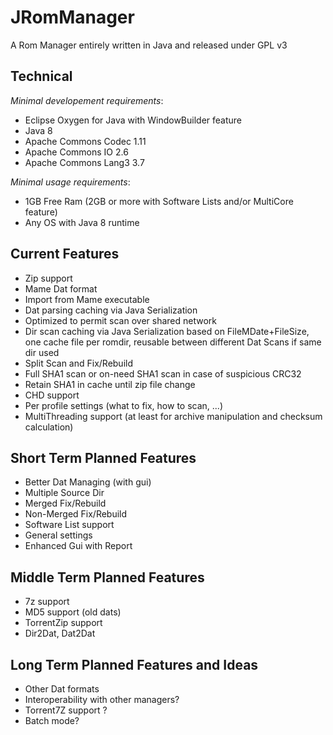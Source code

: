 # JRomManager

A Rom Manager entirely written in Java and released under GPL v3

## Technical
_Minimal developement requirements_:
- Eclipse Oxygen for Java with WindowBuilder feature
- Java 8
- Apache Commons Codec 1.11
- Apache Commons IO 2.6
- Apache Commons Lang3 3.7

_Minimal usage requirements_:
- 1GB Free Ram (2GB or more with Software Lists and/or MultiCore feature)
- Any OS with Java 8 runtime

## Current Features
- Zip support
- Mame Dat format
- Import from Mame executable
- Dat parsing caching via Java Serialization
- Optimized to permit scan over shared network
- Dir scan caching via Java Serialization based on FileMDate+FileSize, one cache file per romdir, reusable between different Dat Scans if same dir used
- Split Scan and Fix/Rebuild
- Full SHA1 scan or on-need SHA1 scan in case of suspicious CRC32
- Retain SHA1 in cache until zip file change
- CHD support
- Per profile settings (what to fix, how to scan, ...)
- MultiThreading support (at least for archive manipulation and checksum calculation)

## Short Term Planned Features
- Better Dat Managing (with gui)
- Multiple Source Dir
- Merged Fix/Rebuild
- Non-Merged Fix/Rebuild
- Software List support
- General settings
- Enhanced Gui with Report

## Middle Term Planned Features
- 7z support
- MD5 support (old dats)
- TorrentZip support
- Dir2Dat, Dat2Dat

## Long Term Planned Features and Ideas
- Other Dat formats
- Interoperability with other managers?
- Torrent7Z support ?
- Batch mode?

